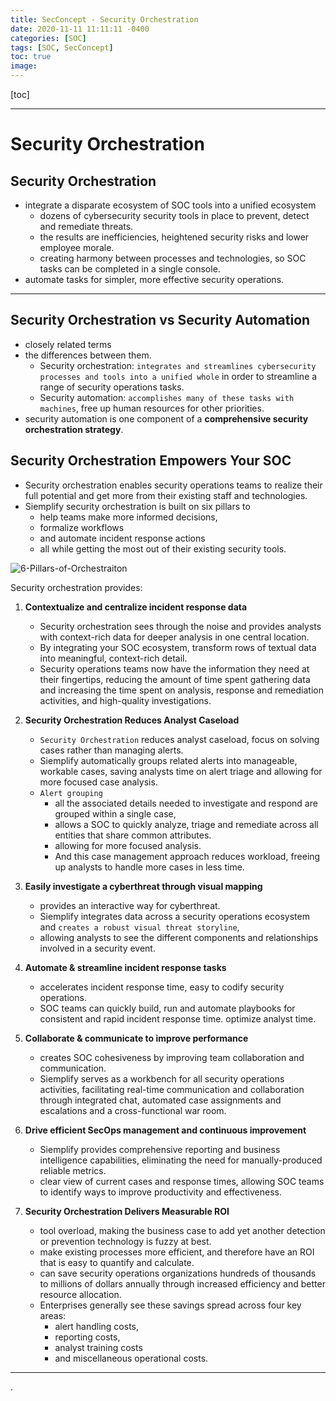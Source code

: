 ```yaml
---
title: SecConcept - Security Orchestration
date: 2020-11-11 11:11:11 -0400
categories: [SOC]
tags: [SOC, SecConcept]
toc: true
image:
---
```


[toc]

---


# Security Orchestration

## Security Orchestration

- integrate a disparate ecosystem of SOC tools into a unified ecosystem
  - dozens of cybersecurity security tools in place to prevent, detect and remediate threats.
  - the results are inefficiencies, heightened security risks and lower employee morale.
  - creating harmony between processes and technologies, so SOC tasks can be completed in a single console.
- automate tasks for simpler, more effective security operations.

---

## Security Orchestration vs Security Automation
- closely related terms
- the differences between them.
  - Security orchestration: `integrates and streamlines cybersecurity processes and tools into a unified whole` in order to streamline a range of security operations tasks.
  - Security automation: `accomplishes many of these tasks with machines`, free up human resources for other priorities.
- security automation is one component of a **comprehensive security orchestration strategy**.


## Security Orchestration Empowers Your SOC
- Security orchestration enables security operations teams to realize their full potential and get more from their existing staff and technologies.
- Siemplify security orchestration is built on six pillars to
  - help teams make more informed decisions,
  - formalize workflows
  - and automate incident response actions
  - all while getting the most out of their existing security tools.

![6-Pillars-of-Orchestraiton](https://i.imgur.com/CldEHAE.png)

Security orchestration provides:

1. **Contextualize and centralize incident response data**
   - Security orchestration sees through the noise and provides analysts with context-rich data for deeper analysis in one central location.
   - By integrating your SOC ecosystem, transform rows of textual data into meaningful, context-rich detail.
   - Security operations teams now have the information they need at their fingertips, reducing the amount of time spent gathering data and increasing the time spent on analysis, response and remediation activities, and high-quality investigations.

2. **Security Orchestration Reduces Analyst Caseload**
   - `Security Orchestration` reduces analyst caseload, focus on solving cases rather than managing alerts.
   - Siemplify automatically groups related alerts into manageable, workable cases, saving analysts time on alert triage and allowing for more focused case analysis.
   - `Alert grouping`
     - all the associated details needed to investigate and respond are grouped within a single case,
     - allows a SOC to quickly analyze, triage and remediate across all entities that share common attributes.
     - allowing for more focused analysis.
     - And this case management approach reduces workload, freeing up analysts to handle more cases in less time.


3. **Easily investigate a cyberthreat through visual mapping**
   - provides an interactive way for cyberthreat.
   - Siemplify integrates data across a security operations ecosystem and `creates a robust visual threat storyline`,
   - allowing analysts to see the different components and relationships involved in a security event.


4. **Automate & streamline incident response tasks**
    - accelerates incident response time, easy to codify security operations.
    - SOC teams can quickly build, run and automate playbooks for consistent and rapid incident response time.  optimize analyst time.


5. **Collaborate & communicate to improve performance**
    - creates SOC cohesiveness by improving team collaboration and communication.
    - Siemplify serves as a workbench for all security operations activities, facilitating real-time communication and collaboration through integrated chat, automated case assignments and escalations and a cross-functional war room.


6. **Drive efficient SecOps management and continuous improvement**
    - Siemplify provides comprehensive reporting and business intelligence capabilities, eliminating the need for manually-produced reliable metrics.
    - clear view of current cases and response times, allowing SOC teams to identify ways to improve productivity and effectiveness.

7. **Security Orchestration Delivers Measurable ROI**
    - tool overload, making the business case to add yet another detection or prevention technology is fuzzy at best.
    - make existing processes more efficient, and therefore have an ROI that is easy to quantify and calculate.
    - can save security operations organizations hundreds of thousands to millions of dollars annually through increased efficiency and better resource allocation.
    - Enterprises generally see these savings spread across four key areas:
      - alert handling costs,
      - reporting costs,
      - analyst training costs
      - and miscellaneous operational costs.

---







.
